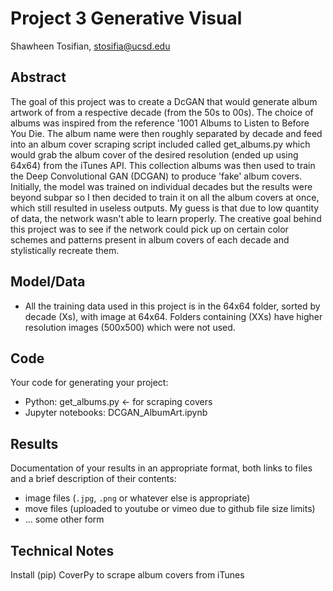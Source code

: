 # Project 3 Generative Visual

Shawheen Tosifian, stosifia@ucsd.edu


## Abstract

The goal of this project was to create a DcGAN that would generate album artwork of from a respective decade (from the 50s to 00s). The choice of albums was inspired from the reference '1001 Albums to Listen to Before You Die. The album name were then roughly separated by decade and feed into an album cover scraping script included called get_albums.py which would grab the album cover of the desired resolution (ended up using 64x64) from the iTunes API. This collection albums was then used to train the Deep Convolutional GAN (DCGAN) to produce 'fake' album covers. Initially, the model was trained on individual decades but the results were beyond subpar so I then decided to train it on all the album covers at once, which still resulted in useless outputs. My guess is that due to low quantity of data, the network wasn't able to learn properly. The creative goal behind this project was to see if the network could pick up on certain color schemes and patterns present in album covers of each decade and stylistically recreate them.



## Model/Data

- All the training data used in this project is in the 64x64 folder, sorted by decade (Xs), with image at 64x64. Folders containing (XXs) have higher resolution images (500x500) which were not used.


## Code

Your code for generating your project:
- Python: get_albums.py <- for scraping covers
- Jupyter notebooks: DCGAN_AlbumArt.ipynb

## Results

Documentation of your results in an appropriate format, both links to files and a brief description of their contents:
- image files (`.jpg`, `.png` or whatever else is appropriate)
- move files (uploaded to youtube or vimeo due to github file size limits)
- ... some other form

## Technical Notes

Install (pip) CoverPy to scrape album covers from iTunes

